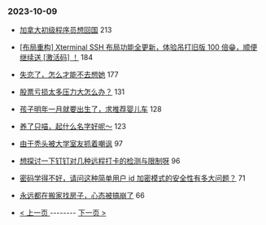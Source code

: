 ### 2023-10-09 
- [加拿大初级程序员想回国](https://www.v2ex.com/t/980098) 213
- [[布局重构] Xterminal SSH 布局功能全更新，体验吊打旧版 100 倍😁，顺便继续送 [激活码] ！](https://www.v2ex.com/t/980160) 184
- [失恋了，怎么才能不去想她](https://www.v2ex.com/t/980114) 177
- [股票亏损太多压力大怎么办？](https://www.v2ex.com/t/980243) 131
- [孩子明年一月就要出生了，求推荐婴儿车](https://www.v2ex.com/t/980075) 128
- [养了只喵，起什么名字好呢～](https://www.v2ex.com/t/980013) 123
- [由于秃头被大学室友抓着嘲讽](https://www.v2ex.com/t/980111) 97
- [想探讨一下钉钉对几种远程打卡的检测与限制呀](https://www.v2ex.com/t/980127) 96
- [密码学得不好，请问这种简单用户 id 加密模式的安全性有多大问题？](https://www.v2ex.com/t/980076) 71
- [永远都在搬家找房子，心态被搞崩了](https://www.v2ex.com/t/980156) 66 

- [ < 上一页 ](https://github.com/able8/v2ex-hot-record/blob/master/2023-10-08.md) -------- [ 下一页 > ](https://github.com/able8/v2ex-hot-record/blob/master/2023-10-10.md)